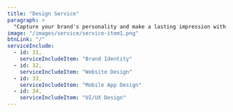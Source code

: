 ```yaml
---
title: "Design Service"
paragraph: >
  "Capture your brand's personality and make a lasting impression with our professional design services. Our team provides customized solutions that meet your unique business needs and enhance your visual identity."
image: "/images/service/service-item1.png"
btnLink: "/"
serviceInclude:
  - id: 31,
    serviceIncludeItem: "Brand Identity"
  - id: 32,
    serviceIncludeItem: "Website Design"
  - id: 33,
    serviceIncludeItem: "Mobile App Design"
  - id: 34,
    serviceIncludeItem: "UI/UX Design"
---
```

